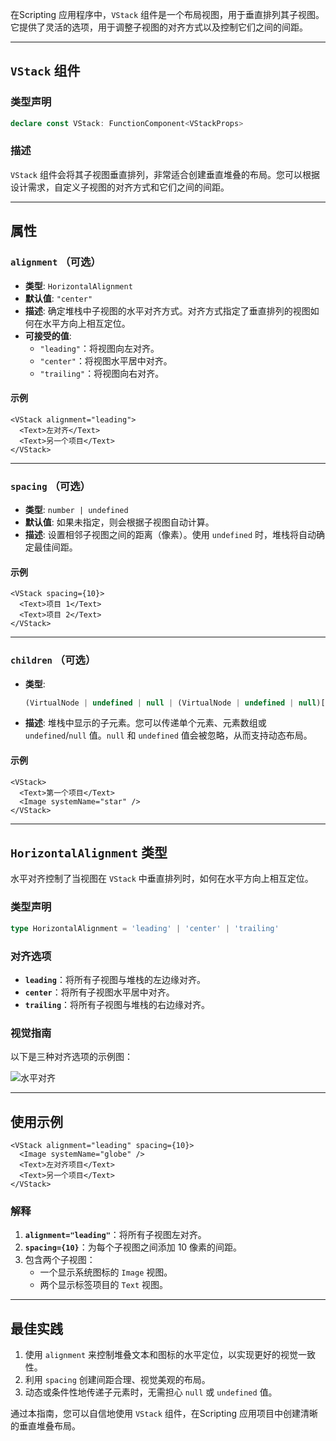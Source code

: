 在Scripting 应用程序中，`VStack` 组件是一个布局视图，用于垂直排列其子视图。它提供了灵活的选项，用于调整子视图的对齐方式以及控制它们之间的间距。

---

## **`VStack` 组件**

### **类型声明**

```ts
declare const VStack: FunctionComponent<VStackProps>
```

### **描述**

`VStack` 组件会将其子视图垂直排列，非常适合创建垂直堆叠的布局。您可以根据设计需求，自定义子视图的对齐方式和它们之间的间距。

---

## **属性**

### `alignment` （可选）

- **类型**: `HorizontalAlignment`
- **默认值**: `"center"`
- **描述**: 确定堆栈中子视图的水平对齐方式。对齐方式指定了垂直排列的视图如何在水平方向上相互定位。
- **可接受的值**:
  - `"leading"`：将视图向左对齐。
  - `"center"`：将视图水平居中对齐。
  - `"trailing"`：将视图向右对齐。

#### **示例**
```tsx
<VStack alignment="leading">
  <Text>左对齐</Text>
  <Text>另一个项目</Text>
</VStack>
```

---

### `spacing` （可选）

- **类型**: `number | undefined`
- **默认值**: 如果未指定，则会根据子视图自动计算。
- **描述**: 设置相邻子视图之间的距离（像素）。使用 `undefined` 时，堆栈将自动确定最佳间距。

#### **示例**
```tsx
<VStack spacing={10}>
  <Text>项目 1</Text>
  <Text>项目 2</Text>
</VStack>
```

---

### `children` （可选）

- **类型**:
  ```ts
  (VirtualNode | undefined | null | (VirtualNode | undefined | null)[])[] | VirtualNode | undefined
  ```
- **描述**: 堆栈中显示的子元素。您可以传递单个元素、元素数组或 `undefined`/`null` 值。`null` 和 `undefined` 值会被忽略，从而支持动态布局。

#### **示例**
```tsx
<VStack>
  <Text>第一个项目</Text>
  <Image systemName="star" />
</VStack>
```

---

## **`HorizontalAlignment` 类型**

水平对齐控制了当视图在 `VStack` 中垂直排列时，如何在水平方向上相互定位。

### **类型声明**

```ts
type HorizontalAlignment = 'leading' | 'center' | 'trailing'
```

### **对齐选项**

- **`leading`**：将所有子视图与堆栈的左边缘对齐。
- **`center`**：将所有子视图水平居中对齐。
- **`trailing`**：将所有子视图与堆栈的右边缘对齐。

### **视觉指南**
以下是三种对齐选项的示例图：

![水平对齐](https://docs-assets.developer.apple.com/published/cb8ad6030a1ebcfee545d02f406500ee/HorizontalAlignment-1-iOS@2x.png)

---

## **使用示例**

```tsx
<VStack alignment="leading" spacing={10}>
  <Image systemName="globe" />
  <Text>左对齐项目</Text>
  <Text>另一个项目</Text>
</VStack>
```

### **解释**
1. **`alignment="leading"`**：将所有子视图左对齐。
2. **`spacing={10}`**：为每个子视图之间添加 10 像素的间距。
3. 包含两个子视图：
   - 一个显示系统图标的 `Image` 视图。
   - 两个显示标签项目的 `Text` 视图。

---

## **最佳实践**

1. 使用 `alignment` 来控制堆叠文本和图标的水平定位，以实现更好的视觉一致性。
2. 利用 `spacing` 创建间距合理、视觉美观的布局。
3. 动态或条件性地传递子元素时，无需担心 `null` 或 `undefined` 值。

通过本指南，您可以自信地使用 `VStack` 组件，在Scripting 应用项目中创建清晰的垂直堆叠布局。